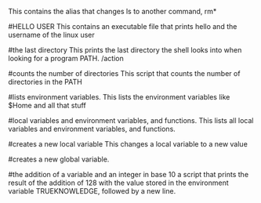 This contains the alias that changes ls to another command, rm*

#HELLO USER
This contains an executable file that prints hello and the username of the linux user

#the last directory
This prints the last directory the shell looks into when looking for a program PATH. /action

#counts the number of directories
This script that counts the number of directories in the PATH

#lists environment variables.
This lists the environment variables like $Home and all that stuff

#local variables and environment variables, and functions.
This lists all local variables and environment variables, and functions.

#creates a new local variable
This changes a local variable to a new value

#creates a new global variable.

#the addition of a variable and an integer in base 10
a script that prints the result of the addition of 128 with the value stored in the environment variable TRUEKNOWLEDGE, followed by a new line.

